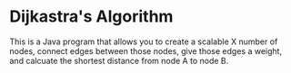 # Dijkastra's Algorithm

This is a Java program that allows you to create a scalable X number of nodes, connect edges between those nodes, give those edges a weight, and calcuate the shortest distance from node A to node B.
